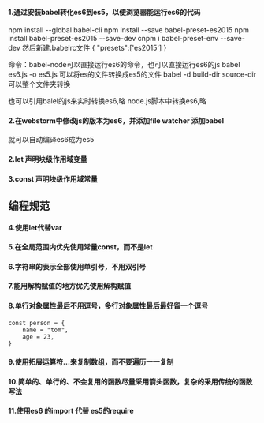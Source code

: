 #### 1.通过安装babel转化es6到es5，以便浏览器能运行es6的代码
 npm install --global babel-cli
 npm install --save babel-preset-es2015
 npm install babel-preset-es2015 --save-dev
 cnpm i babel-preset-env --save-dev
 然后新建.babelrc文件
 {
    "presets":['es2015']
 }

 命令：babel-node可以直接运行es6的命令，也可以直接运行es6的js
 babel es6.js -o es5.js 可以将es的文件转换成es5的文件
 babel -d build-dir source-dir 可以整个文件夹转换

 也可以引用balel的js来实时转换es6,略
 node.js脚本中转换es6,略

 #### 2.在webstorm中修改js的版本为es6，并添加file watcher 添加babel
 就可以自动编译es6成为es5


#### 2.let 声明块级作用域变量

#### 3.const 声明块级作用域常量

## 编程规范
#### 4.使用let代替var
#### 5.在全局范围内优先使用常量const，而不是let
#### 6.字符串的表示全部使用单引号，不用双引号
#### 7.能用解构赋值的地方优先使用解构赋值
#### 8.单行对象属性最后不用逗号，多行对象属性最后最好留一个逗号
~~~
const person = {
    name = "tom",
    age = 23,
}
~~~

#### 9.使用拓展运算符...来复制数组，而不要遍历一一复制
#### 10.简单的、单行的、不会复用的函数尽量采用箭头函数，复杂的采用传统的函数写法
#### 11.使用es6 的import 代替 es5的require 